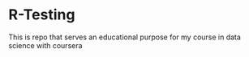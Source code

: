 # R-Testing
This is repo that serves an educational purpose for my course in data science with coursera
